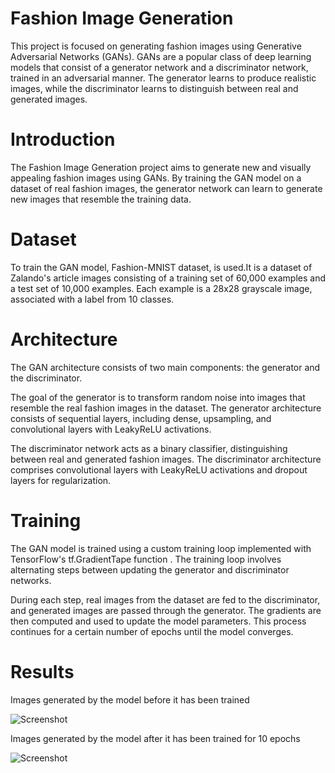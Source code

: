 # Fashion Image Generation 
This project is focused on generating fashion images using Generative Adversarial Networks (GANs). GANs are a popular class of deep learning models that consist of a generator network and a discriminator network, trained in an adversarial manner. The generator learns to produce realistic images, while the discriminator learns to distinguish between real and generated images. 

# Introduction
The Fashion Image Generation project aims to generate new and visually appealing fashion images using GANs. By training the GAN model on a dataset of real fashion images, the generator network can learn to generate new images that resemble the training data. 

# Dataset
To train the GAN model, Fashion-MNIST dataset, is used.It is a dataset of Zalando's article images consisting of a training set of 60,000 examples and a test set of 10,000 examples. Each example is a 28x28 grayscale image, associated with a label from 10 classes.

# Architecture
The GAN architecture consists of two main components: the generator and the discriminator.

The goal of the generator is to transform random noise into images that resemble the real fashion images in the dataset.
The generator architecture consists of sequential layers, including dense, upsampling, and convolutional layers with LeakyReLU activations. 

The discriminator network acts as a binary classifier, distinguishing between real and generated fashion images.
The discriminator architecture comprises convolutional layers with LeakyReLU activations and dropout layers for regularization.

# Training
The GAN model is trained using a custom training loop implemented with TensorFlow's tf.GradientTape function . The training loop involves alternating steps between updating the generator and discriminator networks.

 During each step, real images from the dataset are fed to the discriminator, and generated images are passed through the generator. The gradients are then computed and used to update the model parameters. This process continues for a certain number of epochs until the model converges.



# Results

Images generated by the model before it has been trained

![Screenshot](.results/Before_Training.png)


Images generated by the model after it has been trained for 10 epochs

![Screenshot](.results/After_Training.png)




